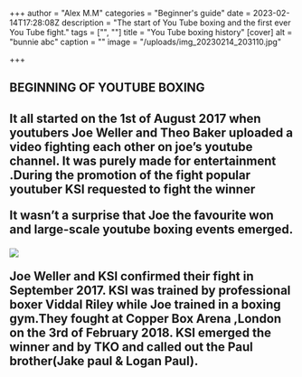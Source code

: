 +++
author = "Alex M.M"
categories = "Beginner's guide"
date = 2023-02-14T17:28:08Z
description = "The start of You Tube boxing and the first ever You Tube fight."
tags = ["", ""]
title = "You Tube boxing history"
[cover]
alt = "bunnie abc"
caption = ""
image = "/uploads/img_20230214_203110.jpg"

+++
    <h2>BEGINNING OF YOUTUBE BOXING<h2>

It all started on the 1st of August 2017 when youtubers Joe Weller and Theo Baker uploaded a video fighting each other on joe’s youtube channel. It was purely made for entertainment .During the promotion of the fight popular youtuber KSI requested to fight the winner

It wasn’t a surprise that Joe the favourite won and large-scale youtube boxing events emerged.

![](/uploads/img_20230214_203058.jpg)

Joe Weller and KSI confirmed their fight in September 2017. KSI was trained by professional boxer Viddal Riley while Joe trained in a boxing gym.They fought at Copper Box Arena ,London on the 3rd of February 2018. KSI emerged the winner and by TKO and called out the Paul brother(Jake paul & Logan Paul).